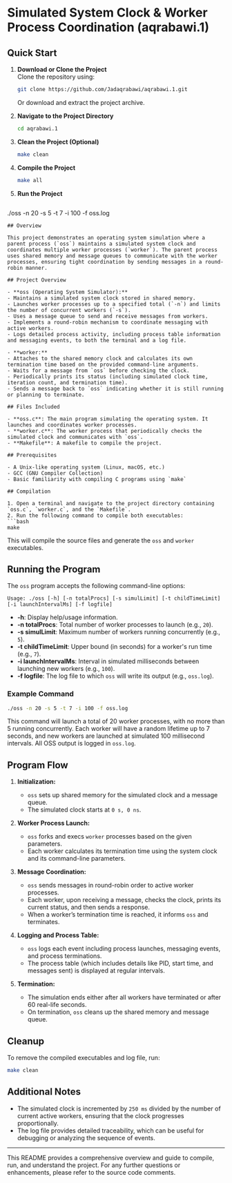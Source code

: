 
# Simulated System Clock & Worker Process Coordination (aqrabawi.1)

## Quick Start

1. **Download or Clone the Project**  
   Clone the repository using:
   ```bash
   git clone https://github.com/Jadaqrabawi/aqrabawi.1.git
   ```
   Or download and extract the project archive.

2. **Navigate to the Project Directory**
   ```bash
   cd aqrabawi.1
   ```

3. **Clean the Project (Optional)**
   ```bash
   make clean
   ```

4. **Compile the Project**
   ```bash
   make all
   ```

5. **Run the Project**
   ```bash
./oss -n 20 -s 5 -t 7 -i 100 -f oss.log
   ```
## Overview

This project demonstrates an operating system simulation where a parent process (`oss`) maintains a simulated system clock and coordinates multiple worker processes (`worker`). The parent process uses shared memory and message queues to communicate with the worker processes, ensuring tight coordination by sending messages in a round-robin manner.

## Project Overview

- **oss (Operating System Simulator):**
  - Maintains a simulated system clock stored in shared memory.
  - Launches worker processes up to a specified total (`-n`) and limits the number of concurrent workers (`-s`).
  - Uses a message queue to send and receive messages from workers.
  - Implements a round-robin mechanism to coordinate messaging with active workers.
  - Logs detailed process activity, including process table information and messaging events, to both the terminal and a log file.

- **worker:**
  - Attaches to the shared memory clock and calculates its own termination time based on the provided command-line arguments.
  - Waits for a message from `oss` before checking the clock.
  - Periodically prints its status (including simulated clock time, iteration count, and termination time).
  - Sends a message back to `oss` indicating whether it is still running or planning to terminate.

## Files Included

- **oss.c**: The main program simulating the operating system. It launches and coordinates worker processes.
- **worker.c**: The worker process that periodically checks the simulated clock and communicates with `oss`.
- **Makefile**: A makefile to compile the project.

## Prerequisites

- A Unix-like operating system (Linux, macOS, etc.)
- GCC (GNU Compiler Collection)
- Basic familiarity with compiling C programs using `make`

## Compilation

1. Open a terminal and navigate to the project directory containing `oss.c`, `worker.c`, and the `Makefile`.
2. Run the following command to compile both executables:
   ```bash
   make
   ```
   This will compile the source files and generate the `oss` and `worker` executables.

## Running the Program

The `oss` program accepts the following command-line options:

```
Usage: ./oss [-h] [-n totalProcs] [-s simulLimit] [-t childTimeLimit] [-i launchIntervalMs] [-f logfile]
```

- **-h**: Display help/usage information.
- **-n totalProcs**: Total number of worker processes to launch (e.g., `20`).
- **-s simulLimit**: Maximum number of workers running concurrently (e.g., `5`).
- **-t childTimeLimit**: Upper bound (in seconds) for a worker's run time (e.g., `7`).
- **-i launchIntervalMs**: Interval in simulated milliseconds between launching new workers (e.g., `100`).
- **-f logfile**: The log file to which `oss` will write its output (e.g., `oss.log`).

### Example Command

```bash
./oss -n 20 -s 5 -t 7 -i 100 -f oss.log
```

This command will launch a total of 20 worker processes, with no more than 5 running concurrently. Each worker will have a random lifetime up to 7 seconds, and new workers are launched at simulated 100 millisecond intervals. All OSS output is logged in `oss.log`.

## Program Flow

1. **Initialization:**
   - `oss` sets up shared memory for the simulated clock and a message queue.
   - The simulated clock starts at `0 s, 0 ns`.

2. **Worker Process Launch:**
   - `oss` forks and execs `worker` processes based on the given parameters.
   - Each worker calculates its termination time using the system clock and its command-line parameters.

3. **Message Coordination:**
   - `oss` sends messages in round-robin order to active worker processes.
   - Each worker, upon receiving a message, checks the clock, prints its current status, and then sends a response.
   - When a worker’s termination time is reached, it informs `oss` and terminates.

4. **Logging and Process Table:**
   - `oss` logs each event including process launches, messaging events, and process terminations.
   - The process table (which includes details like PID, start time, and messages sent) is displayed at regular intervals.

5. **Termination:**
   - The simulation ends either after all workers have terminated or after 60 real-life seconds.
   - On termination, `oss` cleans up the shared memory and message queue.

## Cleanup

To remove the compiled executables and log file, run:

```bash
make clean
```

## Additional Notes

- The simulated clock is incremented by `250 ms` divided by the number of current active workers, ensuring that the clock progresses proportionally.
- The log file provides detailed traceability, which can be useful for debugging or analyzing the sequence of events.

---

This README provides a comprehensive overview and guide to compile, run, and understand the project. For any further questions or enhancements, please refer to the source code comments.